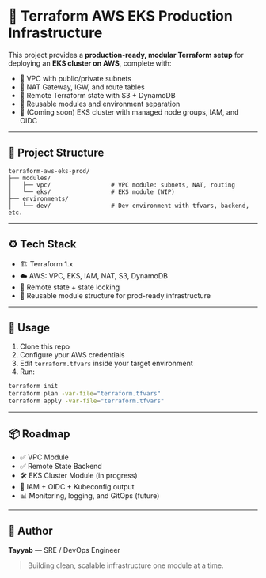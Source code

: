 # 🚀 Terraform AWS EKS Production Infrastructure

This project provides a **production-ready, modular Terraform setup** for deploying an **EKS cluster on AWS**, complete with:

- 🔹 VPC with public/private subnets
- 🔹 NAT Gateway, IGW, and route tables
- 🔹 Remote Terraform state with S3 + DynamoDB
- 🔹 Reusable modules and environment separation
- 🔹 (Coming soon) EKS cluster with managed node groups, IAM, and OIDC

---

## 📁 Project Structure

```
terraform-aws-eks-prod/
├── modules/
│   ├── vpc/                 # VPC module: subnets, NAT, routing
│   └── eks/                 # EKS module (WIP)
├── environments/
│   └── dev/                 # Dev environment with tfvars, backend, etc.
```

---

## ⚙️ Tech Stack

- 🏗 Terraform 1.x
- ☁️ AWS: VPC, EKS, IAM, NAT, S3, DynamoDB
- 🔐 Remote state + state locking
- 🔁 Reusable module structure for prod-ready infrastructure

---

## 🚀 Usage

1. Clone this repo
2. Configure your AWS credentials
3. Edit `terraform.tfvars` inside your target environment
4. Run:

```bash
terraform init
terraform plan -var-file="terraform.tfvars"
terraform apply -var-file="terraform.tfvars"
```

---

## 📦 Roadmap

- ✅ VPC Module
- ✅ Remote State Backend
- 🛠 EKS Cluster Module (in progress)
- 🔐 IAM + OIDC + Kubeconfig output
- 📊 Monitoring, logging, and GitOps (future)

---

## 🧠 Author

**Tayyab** — SRE / DevOps Engineer  
> Building clean, scalable infrastructure one module at a time.
